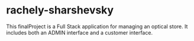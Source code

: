 # rachely-sharshevsky

This finalProject is a Full Stack application for managing an optical store. It includes both an ADMIN interface and a customer interface.
